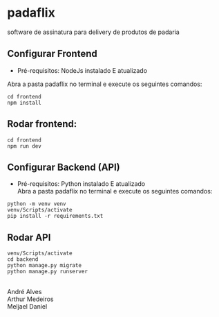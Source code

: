 # padaflix
software de assinatura para delivery de produtos de padaria

## Configurar Frontend  <br>
- Pré-requisitos: NodeJs instalado E atualizado  <br>

Abra a pasta padaflix no terminal e execute os seguintes comandos: <br>
```
cd frontend 
npm install
```

## Rodar frontend:  <br>
```
cd frontend 
npm run dev 
```
## Configurar Backend (API) <br>
- Pré-requisitos: Python instalado E atualizado <br>
Abra a pasta padaflix no terminal e execute os seguintes comandos:
```
python -m venv venv 
venv/Scripts/activate
pip install -r requirements.txt
```

## Rodar API <br>
```
venv/Scripts/activate 
cd backend 
python manage.py migrate 
python manage.py runserver
```
<br> André Alves
<br> Arthur Medeiros
<br> Meljael Daniel
